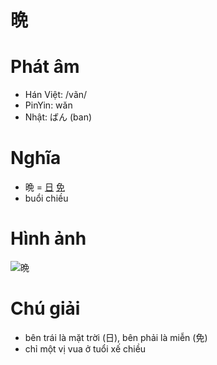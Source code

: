 # 晩

# Phát âm
* Hán Việt: /vãn/
* PinYin: wǎn
* Nhật: ばん (ban)

# Nghĩa
* 晩 = [日](日.md) [免](免.md)
* buổi chiều

# Hình ảnh
![晩](../img/晩.png)

# Chú giải
+ bên trái là mặt trời (日), bên phải là miễn (免)
+ chỉ một vị vua ở tuổi xế chiều

<script>window.HANZI_FIELD='晩';</script>